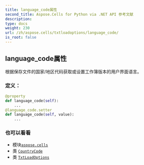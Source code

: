 ```yaml
---
title: language_code属性
second_title: Aspose.Cells for Python via .NET API 参考文献
description:
type: docs
weight: 230
url: /zh/aspose.cells/txtloadoptions/language_code/
is_root: false
---
```

## language_code属性

根据保存文件的国家/地区代码获取或设置工作簿版本的用户界面语言。
### 定义：
```python
@property
def language_code(self):
    ...
@language_code.setter
def language_code(self, value):
    ...
```

### 也可以看看
* 模块[`aspose.cells`](../../)
* 类 [`CountryCode`](/cells/python-net/zh/aspose.cells/countrycode)
* 类 [`TxtLoadOptions`](/cells/python-net/zh/aspose.cells/txtloadoptions)
